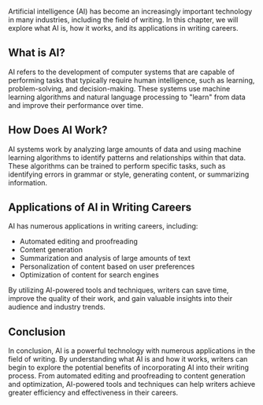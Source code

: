 
Artificial intelligence (AI) has become an increasingly important technology in many industries, including the field of writing. In this chapter, we will explore what AI is, how it works, and its applications in writing careers.

What is AI?
-----------

AI refers to the development of computer systems that are capable of performing tasks that typically require human intelligence, such as learning, problem-solving, and decision-making. These systems use machine learning algorithms and natural language processing to "learn" from data and improve their performance over time.

How Does AI Work?
-----------------

AI systems work by analyzing large amounts of data and using machine learning algorithms to identify patterns and relationships within that data. These algorithms can be trained to perform specific tasks, such as identifying errors in grammar or style, generating content, or summarizing information.

Applications of AI in Writing Careers
-------------------------------------

AI has numerous applications in writing careers, including:

* Automated editing and proofreading
* Content generation
* Summarization and analysis of large amounts of text
* Personalization of content based on user preferences
* Optimization of content for search engines

By utilizing AI-powered tools and techniques, writers can save time, improve the quality of their work, and gain valuable insights into their audience and industry trends.

Conclusion
----------

In conclusion, AI is a powerful technology with numerous applications in the field of writing. By understanding what AI is and how it works, writers can begin to explore the potential benefits of incorporating AI into their writing process. From automated editing and proofreading to content generation and optimization, AI-powered tools and techniques can help writers achieve greater efficiency and effectiveness in their careers.

